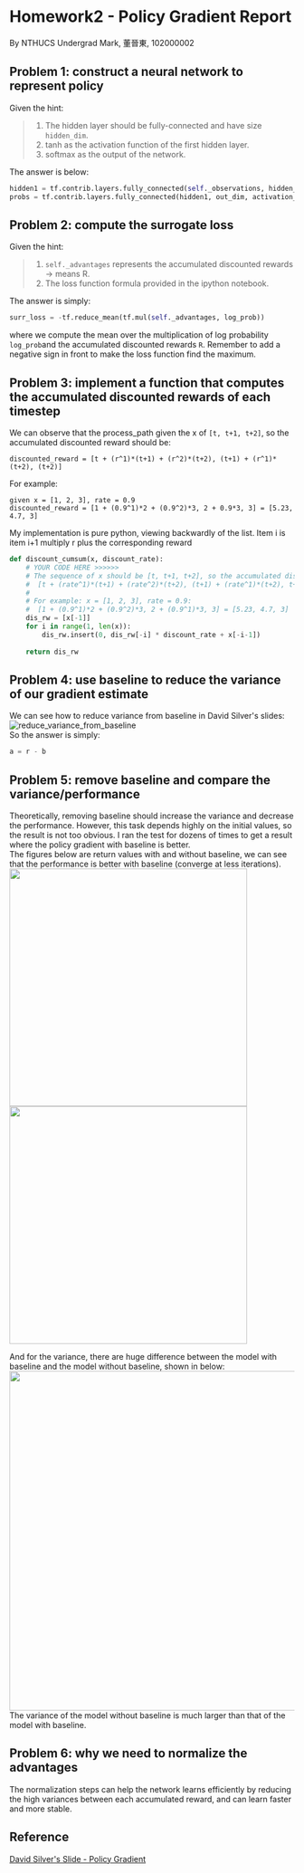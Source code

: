 # Homework2 - Policy Gradient Report
By NTHUCS Undergrad Mark, 董晉東, 102000002

## Problem 1: construct a neural network to represent policy
Given the hint:<br>
> 1. The hidden layer should be fully-connected and have size `hidden_dim`.<br>
> 2. tanh as the activation function of the first hidden layer.<br>
> 3. softmax as the output of the network.

The answer is below:
```python
hidden1 = tf.contrib.layers.fully_connected(self._observations, hidden_dim, activation_fn=tf.tanh)
probs = tf.contrib.layers.fully_connected(hidden1, out_dim, activation_fn=tf.nn.softmax)
```

## Problem 2: compute the surrogate loss
Given the hint:<br>
> 1. `self._advantages` represents the accumulated discounted rewards -> means R.
> 2. The loss function formula provided in the ipython notebook.

The answer is simply:
```python
surr_loss = -tf.reduce_mean(tf.mul(self._advantages, log_prob))
```
where we compute the mean over the multiplication of log probability `log_prob`and the accumulated discounted rewards `R`. Remember to add a negative sign in front to make the loss function find the maximum.

## Problem 3: implement a function that computes the accumulated discounted rewards of each timestep
We can observe that the process_path given the x of `[t, t+1, t+2]`, so the accumulated discounted reward should be:
```
discounted_reward = [t + (r^1)*(t+1) + (r^2)*(t+2), (t+1) + (r^1)*(t+2), (t+2)]
```
For example:<br>
```
given x = [1, 2, 3], rate = 0.9
discounted_reward = [1 + (0.9^1)*2 + (0.9^2)*3, 2 + 0.9*3, 3] = [5.23, 4.7, 3]
```
My implementation is pure python, viewing backwardly of the list. Item i is item i+1 multiply r plus the corresponding reward
```python
def discount_cumsum(x, discount_rate):
    # YOUR CODE HERE >>>>>>
    # The sequence of x should be [t, t+1, t+2], so the accumulated discounted reward should be
    #  [t + (rate^1)*(t+1) + (rate^2)*(t+2), (t+1) + (rate^1)*(t+2), t+2]
    # 
    # For example: x = [1, 2, 3], rate = 0.9:
    #  [1 + (0.9^1)*2 + (0.9^2)*3, 2 + (0.9^1)*3, 3] = [5.23, 4.7, 3]
    dis_rw = [x[-1]]
    for i in range(1, len(x)):
        dis_rw.insert(0, dis_rw[-i] * discount_rate + x[-i-1])
        
    return dis_rw
```

## Problem 4: use baseline to reduce the variance of our gradient estimate
We can see how to reduce variance from baseline in David Silver's slides:<br>
![reduce_variance_from_baseline](https://github.com/markakisdong/homework2/blob/master/reduce_variance_from_baseline.png)<br>
So the answer is simply:
```python
a = r - b
```

## Problem 5: remove baseline and compare the variance/performance
Theoretically, removing baseline should increase the variance and decrease the performance. However, this task depends highly on the initial values, so the result is not too obvious. I ran the test for dozens of times to get a result where the policy gradient with baseline is better.<br>
The figures below are return values with and without baseline, we can see that the performance is better with baseline (converge at less iterations).<br>
<img src="https://github.com/markakisdong/homework2/blob/master/return_w_baseline.png" width="420">
<img src="https://github.com/markakisdong/homework2/blob/master/return_wo_baseline.png" width="420"><br>

And for the variance, there are huge difference between the model with baseline and the model without baseline, shown in below:<br>
<img src="https://github.com/markakisdong/homework2/blob/master/std_comparison.png" width="600"><br>
The variance of the model without baseline is much larger than that of the model with baseline.

## Problem 6: why we need to normalize the advantages
The normalization steps can help the network learns efficiently by reducing the high variances between each accumulated reward, and can learn faster and more stable.

## Reference
[David Silver's Slide - Policy Gradient](http://www0.cs.ucl.ac.uk/staff/D.Silver/web/Teaching_files/pg.pdf)
